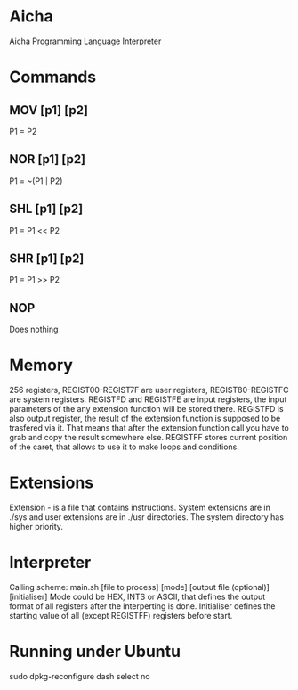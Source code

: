 # Aicha
Aicha Programming Language Interpreter

# Commands

## MOV [p1] [p2]
P1 = P2

## NOR [p1] [p2]
P1 = ~(P1 | P2)

## SHL [p1] [p2]
P1 = P1 << P2

## SHR [p1] [p2]
P1 = P1 >> P2

## NOP
Does nothing

# Memory
256 registers, REGIST00-REGIST7F are user registers, REGIST80-REGISTFC are system registers. REGISTFD and REGISTFE are input registers, the input parameters of the any extension function will be stored there. REGISTFD is also output register, the result of the extension function is supposed to be trasfered via it. That means that after the extension function call you have to grab and copy the result somewhere else. REGISTFF stores current position of the caret, that allows to use it to make loops and conditions.

# Extensions
Extension - is a file that contains instructions. System extensions are in ./sys and user extensions are in ./usr directories. The system directory has higher priority.

# Interpreter
Calling scheme: main.sh [file to process] [mode] [output file (optional)] [initialiser]
Mode could be HEX, INTS or ASCII, that defines the output format of all registers after the interperting is done. Initialiser defines the starting value of all (except REGISTFF) registers before start.

# Running under Ubuntu
sudo dpkg-reconfigure dash
select no
